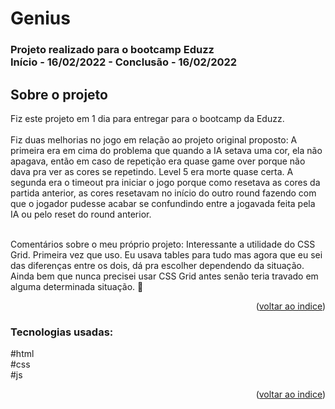 <h1> Genius</h1>
<h3> Projeto realizado para o bootcamp Eduzz
  <br />
Início - 16/02/2022 - Conclusão - 16/02/2022 </h3>

<!-- TABLE OF CONTENTS -->
<h2 name="projeto"> Sobre o projeto  </h2>
Fiz este projeto em 1 dia para entregar para o bootcamp da Eduzz.<br /><br />Fiz duas melhorias no jogo em relação ao projeto original proposto: A primeira era em cima do problema que quando a IA setava uma cor, ela não apagava, então em caso de repetição era quase game over porque não dava pra ver as cores se repetindo. Level 5 era morte quase certa. A segunda era o timeout pra iniciar o jogo porque como resetava as cores da partida anterior, as cores resetavam no início do outro round fazendo com que o jogador pudesse acabar se confundindo entre a jogavada feita pela IA ou pelo reset do round anterior.<br /><br />

Comentários sobre o meu próprio projeto: Interessante a utilidade do CSS Grid. Primeira vez que uso. Eu usava tables para tudo mas agora que eu sei das diferenças entre os dois, dá pra escolher dependendo da situação. Ainda bem que nunca precisei usar CSS Grid antes senão teria travado em alguma determinada situação. :cowboy_hat_face:
<p align="right">(<a href="#indice">voltar ao indice</a>)</p>

<h3>Tecnologias usadas:</h3>
#html
<br />
#css
<br />
#js
<p align="right">(<a href="#indice">voltar ao indice</a>)</p>
